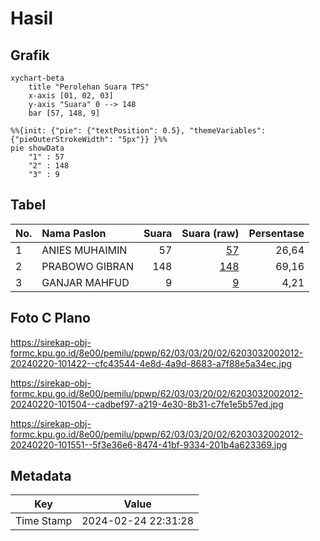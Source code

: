 # Hasil

## Grafik

```mermaid
xychart-beta
    title "Perolehan Suara TPS"
    x-axis [01, 02, 03]
    y-axis "Suara" 0 --> 148
    bar [57, 148, 9]
```

```mermaid
%%{init: {"pie": {"textPosition": 0.5}, "themeVariables": {"pieOuterStrokeWidth": "5px"}} }%%
pie showData
    "1" : 57
    "2" : 148
    "3" : 9
```

## Tabel

| No. | Nama Paslon    | Suara | Suara (raw) | Persentase |
|:--- |:-------------- | -----:| -----------:| ----------:|
| 1   | ANIES MUHAIMIN | 57    | [57][p-1]   | 26,64      |
| 2   | PRABOWO GIBRAN | 148   | [148][p-2]  | 69,16      |
| 3   | GANJAR MAHFUD  | 9     | [9][p-3]    | 4,21       |


[p-1]: https://github.com/gigit-pemilu/pemilu-2024-62-kalimantan-tengah/blob/main/pilpres/hitung-suara/sub/62-kalimantan-tengah/sub/03-kapuas/sub/03-kapuas-timur/sub/2002-anjir-serapat-tengah/sub/012-tps/sub/paslon-1.txt
[p-2]: https://github.com/gigit-pemilu/pemilu-2024-62-kalimantan-tengah/blob/main/pilpres/hitung-suara/sub/62-kalimantan-tengah/sub/03-kapuas/sub/03-kapuas-timur/sub/2002-anjir-serapat-tengah/sub/012-tps/sub/paslon-2.txt
[p-3]: https://github.com/gigit-pemilu/pemilu-2024-62-kalimantan-tengah/blob/main/pilpres/hitung-suara/sub/62-kalimantan-tengah/sub/03-kapuas/sub/03-kapuas-timur/sub/2002-anjir-serapat-tengah/sub/012-tps/sub/paslon-3.txt

## Foto C Plano

https://sirekap-obj-formc.kpu.go.id/8e00/pemilu/ppwp/62/03/03/20/02/6203032002012-20240220-101422--cfc43544-4e8d-4a9d-8683-a7f88e5a34ec.jpg

https://sirekap-obj-formc.kpu.go.id/8e00/pemilu/ppwp/62/03/03/20/02/6203032002012-20240220-101504--cadbef97-a219-4e30-8b31-c7fe1e5b57ed.jpg

https://sirekap-obj-formc.kpu.go.id/8e00/pemilu/ppwp/62/03/03/20/02/6203032002012-20240220-101551--5f3e36e6-8474-41bf-9334-201b4a623369.jpg


## Metadata

| Key        | Value               |
| ---------- | ------------------- |
| Time Stamp | 2024-02-24 22:31:28 |



